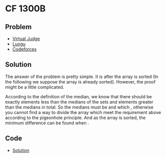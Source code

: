 # CF 1300B

## Problem

- [Virtual Judge](https://vjudge.net/problem/CodeForces-1300B)
- [Luogu](https://www.luogu.com.cn/problem/CF1300B)
- [Codeforces](https://codeforces.com/problemset/problem/1300/B)

## Solution

The answer of the problem is pretty simple. It is <data value="o{(}v{a}b{v{n}o{+}c{1}}o{-}v{a}b{v{n}}o{)}"></data> after the array is sorted (In the following we suppose the array is already sorted). However, the proof might be a little complicated.

According to the definition of the median, we know that there should be exactly <data value="o{(}v{n}o{-}c{1}o{)}"></data> elements less than the medians of the sets and <data value="o{(}v{n}o{-}c{1}o{)}"></data> elements greater than the medians in total. So the medians must be <data value="v{a}b{v{n}o{+}c{1}o{-}v{i}}"></data> and <data value="v{a}b{v{n}o{+}v{i}}"></data> which <data value="c{1}o{&le;}v{i}o{&le;}v{n}"></data>, otherwise you cannot find a way to divide the array which meet the requirement above according to the pigeonhole principle. And as the array is sorted, the minimum difference can be found when <data value="v{i}o{=}c{1}"></data>.

## Code

- [Solution](CF.1300B.0.cpp)
